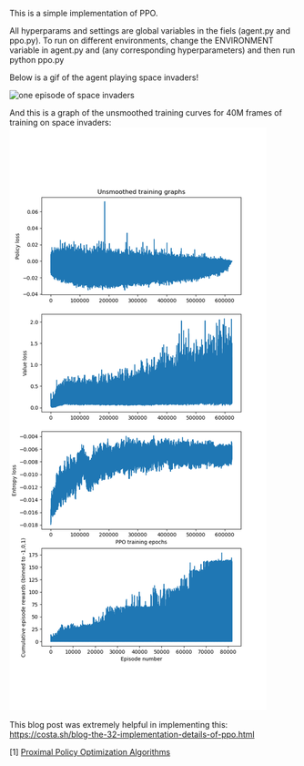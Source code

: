 This is a simple implementation of PPO.

All hyperparams and settings are global variables in the fiels (agent.py and ppo.py).
To run on different environments, change the ENVIRONMENT variable in agent.py
and (any corresponding hyperparameters) and then run 
python ppo.py


Below is a gif of the agent playing space invaders!

![one episode of space invaders](images/space_invaders_animation.gif)

And this is a graph of the unsmoothed training curves for 40M frames of training on space invaders:
![space invaders training curves](images/space_invaders_graph.png)


This blog post was extremely helpful in implementing this:
https://costa.sh/blog-the-32-implementation-details-of-ppo.html

[1] [Proximal Policy Optimization Algorithms](https://arxiv.org/abs/1707.06347)
